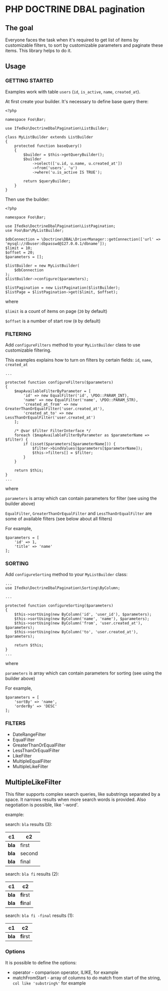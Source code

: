 # PHP DOCTRINE DBAL pagination

## The goal

Everyone faces the task when it's required to get list of items by customizable filters,
to sort by customizable parameters and paginate these items.
This library helps to do it.

## Usage


### GETTING STARTED

Examples work with table `users` (`id`, `is_active`, `name`, `created_at`).

At first create your builder. It's necessary to define base query there:

```
<?php

namespace Foo\Bar;

use Ifedko\DoctrineDbalPagination\ListBuilder;

class MyListBuilder extends ListBuilder
{
	protected function baseQuery()
	{
	    $builder = $this->getQueryBuilder();
        $builder
            ->select(['u.id, u.name, u.created_at'])
            ->from('users', 'u')
            ->where('u.is_active IS TRUE');

        return $queryBuilder;
	}
}
```

Then use the builder:

```
<?php

namespace Foo\Bar;

use Ifedko\DoctrineDbalPagination\ListPagination;
use Foo\Bar\MyListBuilder;

$dbConnection = \Doctrine\DBAL\DriverManager::getConnection(['url' => 'mysql://dbuser:dbpasswd@127.0.0.1/dbname']);
$limit = 10;
$offset = 20;
$parameters = [];

$listBuilder = new MyListBuilder(
	$dbConnection
);
$listBuilder->configure($parameters);

$listPagination = new ListPagination($listBuilder);
$listPage = $listPagination->get($limit, $offset);
```

where

`$limit` is a count of items on page (`20` by default)

`$offset` is a number of start row (`0` by default)

### FILTERING

Add `configureFilters` method to your `MyListBuilder` class to use customizable filtering.

This examples explains how to turn on filters by certain fields: `id`, `name`, `created_at`
```
...

protected function configureFilters($parameters)
{
    $mapAvailableFilterByParameter = [
        'id' => new EqualFilter('id', \PDO::PARAM_INT),
        'name' => new EqualFilter('name', \PDO::PARAM_STR),
        'created_at_from' => new GreaterThanOrEqualFilter('user.created_at'),
        'created_at_to' => new LessThanOrEqualFilter('user.created_at')
    ];

    /* @var $filter FilterInterface */
    foreach ($mapAvailableFilterByParameter as $parameterName => $filter) {
        if (isset($parameters[$parameterName])) {
            $filter->bindValues($parameters[$parameterName]);
            $this->filters[] = $filter;
        }
    }

    return $this;
}
...
```

where

`parameters` is array which can contain parameters for filter (see using the builder above)

 `EqualFilter`, `GreaterThanOrEqualFilter` and `LessThanOrEqualFilter` are some of available filters (see below about all filters)


For example,
```
$parameters = [
    'id' => 1,
    'title' => 'name'
];
```

### SORTING

Add `configureSorting` method to your `MyListBuilder` class:

```
...
use Ifedko\DoctrineDbalPagination\Sorting\ByColumn;

...

protected function configureSorting($parameters)
{
    $this->sortUsing(new ByColumn('id', 'user_id'), $parameters);
    $this->sortUsing(new ByColumn('name', 'name'), $parameters);
    $this->sortUsing(new ByColumn('from', 'user.created_at'), $parameters);
    $this->sortUsing(new ByColumn('to', 'user.created_at'), $parameters);

    return $this;
}
...
```

where

`parameters` is array which can contain parameters for sorting (see using the builder above)

For example,
```
$parameters = [
    'sortBy' => 'name',
    'orderBy' => 'DESC'
];
```

### FILTERS

* DateRangeFilter
* EqualFilter
* GreaterThanOrEqualFilter
* LessThanOrEqualFilter
* LikeFilter
* MultipleEqualFilter
* MultipleLikeFilter

## MultipleLikeFilter

This filter supports complex search queries, like substrings separated by a space. It narrows results
when more search words is provided. Also negotiation is possible, like '-word'.

example:

search: `bla`
results (3):

c1 | c2
--- | ---
**bla** | first |
**bla** | second |
**bla** | final |


search: `bla fi`
results (2):

c1 | c2
--- | ---
**bla** | **fi**rst
**bla** | **fi**nal

search: `bla fi -final`
results (1):

c1 | c2
--- | ---
**bla** | **fi**rst

### Options

It is possible to define the options:

* operator - comparison operator, ILIKE, for example
* matchFromStart - array of columns to do match from start of the string, `col like 'substring%'` for example
